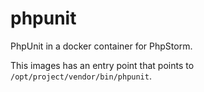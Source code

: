 # phpunit
PhpUnit in a docker container for PhpStorm.

This images has an entry point that points to `/opt/project/vendor/bin/phpunit`.

